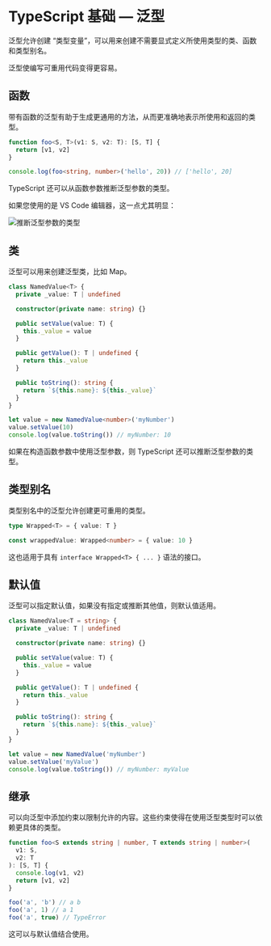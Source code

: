 # TypeScript 基础 — 泛型

泛型允许创建 “类型变量”，可以用来创建不需要显式定义所使用类型的类、函数和类型别名。

泛型使编写可重用代码变得更容易。

## 函数

带有函数的泛型有助于生成更通用的方法，从而更准确地表示所使用和返回的类型。

```ts
function foo<S, T>(v1: S, v2: T): [S, T] {
  return [v1, v2]
}

console.log(foo<string, number>('hello', 20)) // ['hello', 20]
```

TypeScript 还可以从函数参数推断泛型参数的类型。

如果您使用的是 VS Code 编辑器，这一点尤其明显：

![推断泛型参数的类型](https://p3-juejin.byteimg.com/tos-cn-i-k3u1fbpfcp/f2737c07a9c643129e2ae8279aac444f~tplv-k3u1fbpfcp-watermark.image?)

## 类

泛型可以用来创建泛型类，比如 Map。

```ts
class NamedValue<T> {
  private _value: T | undefined

  constructor(private name: string) {}

  public setValue(value: T) {
    this._value = value
  }

  public getValue(): T | undefined {
    return this._value
  }

  public toString(): string {
    return `${this.name}: ${this._value}`
  }
}

let value = new NamedValue<number>('myNumber')
value.setValue(10)
console.log(value.toString()) // myNumber: 10
```

如果在构造函数参数中使用泛型参数，则 TypeScript 还可以推断泛型参数的类型。

## 类型别名

类型别名中的泛型允许创建更可重用的类型。

```ts
type Wrapped<T> = { value: T }

const wrappedValue: Wrapped<number> = { value: 10 }
```

这也适用于具有 `interface Wrapped<T> { ... }` 语法的接口。

## 默认值

泛型可以指定默认值，如果没有指定或推断其他值，则默认值适用。

```ts
class NamedValue<T = string> {
  private _value: T | undefined

  constructor(private name: string) {}

  public setValue(value: T) {
    this._value = value
  }

  public getValue(): T | undefined {
    return this._value
  }

  public toString(): string {
    return `${this.name}: ${this._value}`
  }
}

let value = new NamedValue('myNumber')
value.setValue('myValue')
console.log(value.toString()) // myNumber: myValue
```

## 继承

可以向泛型中添加约束以限制允许的内容。这些约束使得在使用泛型类型时可以依赖更具体的类型。

```ts
function foo<S extends string | number, T extends string | number>(
  v1: S,
  v2: T
): [S, T] {
  console.log(v1, v2)
  return [v1, v2]
}

foo('a', 'b') // a b
foo('a', 1) // a 1
foo('a', true) // TypeError
```

这可以与默认值结合使用。
